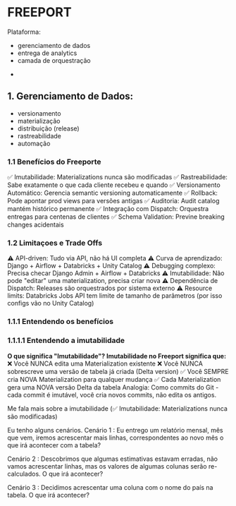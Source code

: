 # FREEPORT

Plataforma:
- gerenciamento de dados
- entrega de analytics
- camada de orquestração

*

## 1. Gerenciamento de Dados:
- versionamento
- materialização
- distribuição (release)
- rastreabilidade
- automação

### 1.1 Benefícios do Freeporte
✅ Imutabilidade: Materializations nunca são modificadas
✅ Rastreabilidade: Sabe exatamente o que cada cliente recebeu e quando
✅ Versionamento Automático: Gerencia semantic versioning automaticamente
✅ Rollback: Pode apontar prod views para versões antigas
✅ Auditoria: Audit catalog mantém histórico permanente
✅ Integração com Dispatch: Orquestra entregas para centenas de clientes
✅ Schema Validation: Previne breaking changes acidentais

### 1.2 Limitaçoes e Trade Offs
⚠️ API-driven: Tudo via API, não há UI completa
⚠️ Curva de aprendizado: Django + Airflow + Databricks + Unity Catalog
⚠️ Debugging complexo: Precisa checar Django Admin + Airflow + Databricks
⚠️ Imutabilidade: Não pode "editar" uma materialization, precisa criar nova
⚠️ Dependência de Dispatch: Releases são orquestrados por sistema externo
⚠️ Resource limits: Databricks Jobs API tem limite de tamanho de parâmetros (por isso configs vão no Unity Catalog)

### 1.1.1 Entendendo os benefícios

### 1.1.1.1 Entendendo a imutabilidade


**O que significa "Imutabilidade"?
Imutabilidade no Freeport significa que:**
❌ Você NUNCA edita uma Materialization existente
❌ Você NUNCA sobrescreve uma versão de tabela já criada (Delta version)
✅ Você SEMPRE cria NOVA Materialization para qualquer mudança
✅ Cada Materialization gera uma NOVA versão Delta da tabela
Analogia: Como commits do Git - cada commit é imutável, você cria novos commits, não edita os antigos.

Me fala mais sobre a imutabilidade (✅ Imutabilidade: Materializations nunca são modificadas)

Eu tenho alguns cenários.
Cenário 1 : Eu entrego um relatório mensal, mês que vem, iremos acrescentar mais linhas, correspondentes ao novo mês o que irá acontecer com a tabela?

Cenário 2 : Descobrimos que algumas estimativas estavam erradas, não vamos acrescentar linhas, mas os valores de algumas colunas serão re-calculados. O que irá acontecer?

Cenário 3 : Decidimos acrescentar uma coluna com o nome do país na tabela. O que irá acontecer?
